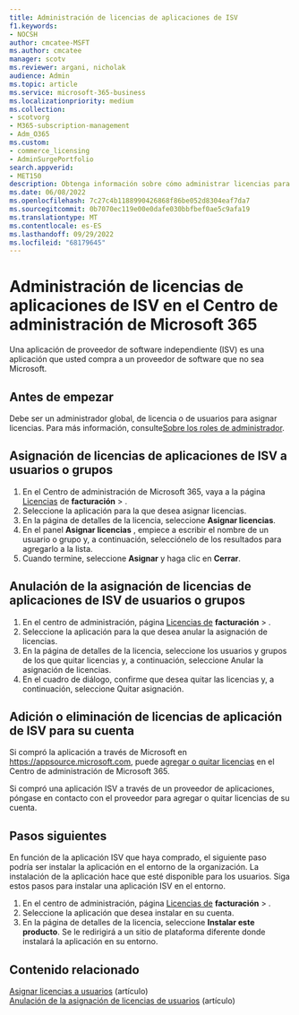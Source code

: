```yaml
---
title: Administración de licencias de aplicaciones de ISV
f1.keywords:
- NOCSH
author: cmcatee-MSFT
ms.author: cmcatee
manager: scotv
ms.reviewer: argani, nicholak
audience: Admin
ms.topic: article
ms.service: microsoft-365-business
ms.localizationpriority: medium
ms.collection:
- scotvorg
- M365-subscription-management
- Adm_O365
ms.custom:
- commerce_licensing
- AdminSurgePortfolio
search.appverid:
- MET150
description: Obtenga información sobre cómo administrar licencias para aplicaciones de proveedores de software independientes (ISV) en el Centro de administración de Microsoft 365.
ms.date: 06/08/2022
ms.openlocfilehash: 7c27c4b1188990426868f86be052d8304eaf7da7
ms.sourcegitcommit: 0b7070ec119e00e0dafe030bbfbef0ae5c9afa19
ms.translationtype: MT
ms.contentlocale: es-ES
ms.lasthandoff: 09/29/2022
ms.locfileid: "68179645"
---
```

# <a name="manage-isv-app-licenses-in-the-microsoft-365-admin-center"></a>Administración de licencias de aplicaciones de ISV en el Centro de administración de Microsoft 365

Una aplicación de proveedor de software independiente (ISV) es una aplicación que usted compra a un proveedor de software que no sea Microsoft.

## <a name="before-you-begin"></a>Antes de empezar

Debe ser un administrador global, de licencia o de usuarios para asignar licencias. Para más información, consulte[Sobre los roles de administrador](../../admin/add-users/about-admin-roles.md).

## <a name="assign-isv-app-licenses-to-users-or-groups"></a>Asignación de licencias de aplicaciones de ISV a usuarios o grupos

1. En el Centro de administración de Microsoft 365, vaya a la página <a href="https://go.microsoft.com/fwlink/p/?linkid=842264" target="_blank">Licencias</a> de **facturación** > .
2. Seleccione la aplicación para la que desea asignar licencias.
3. En la página de detalles de la licencia, seleccione **Asignar licencias**.
4. En el panel **Asignar licencias** , empiece a escribir el nombre de un usuario o grupo y, a continuación, selecciónelo de los resultados para agregarlo a la lista.
5. Cuando termine, seleccione **Asignar** y haga clic en **Cerrar**.

## <a name="unassign-isv-app-licenses-from-users-or-groups"></a>Anulación de la asignación de licencias de aplicaciones de ISV de usuarios o grupos

1. En el centro de administración, página <a href="https://go.microsoft.com/fwlink/p/?linkid=842264" target="_blank">Licencias de</a> **facturación** > .
2. Seleccione la aplicación para la que desea anular la asignación de licencias.
3. En la página de detalles de la licencia, seleccione los usuarios y grupos de los que quitar licencias y, a continuación, seleccione Anular la asignación de licencias.
4. En el cuadro de diálogo, confirme que desea quitar las licencias y, a continuación, seleccione Quitar asignación.

## <a name="add-or-remove-isv-app-licenses-for-your-account"></a>Adición o eliminación de licencias de aplicación de ISV para su cuenta

Si compró la aplicación a través de Microsoft en https://appsource.microsoft.com, puede [agregar o quitar licencias](buy-licenses.md) en el Centro de administración de Microsoft 365.

Si compró una aplicación ISV a través de un proveedor de aplicaciones, póngase en contacto con el proveedor para agregar o quitar licencias de su cuenta.

## <a name="next-steps"></a>Pasos siguientes

En función de la aplicación ISV que haya comprado, el siguiente paso podría ser instalar la aplicación en el entorno de la organización. La instalación de la aplicación hace que esté disponible para los usuarios. Siga estos pasos para instalar una aplicación ISV en el entorno.

1. En el centro de administración, página <a href="https://go.microsoft.com/fwlink/p/?linkid=842264" target="_blank">Licencias de</a> **facturación** > .
2. Seleccione la aplicación que desea instalar en su cuenta.
3. En la página de detalles de la licencia, seleccione **Instalar este producto**. Se le redirigirá a un sitio de plataforma diferente donde instalará la aplicación en su entorno.

## <a name="related-content"></a>Contenido relacionado

[Asignar licencias a usuarios](../../admin/manage/assign-licenses-to-users.md) (artículo) \
[Anulación de la asignación de licencias de usuarios](../../admin/manage/remove-licenses-from-users.md) (artículo)
